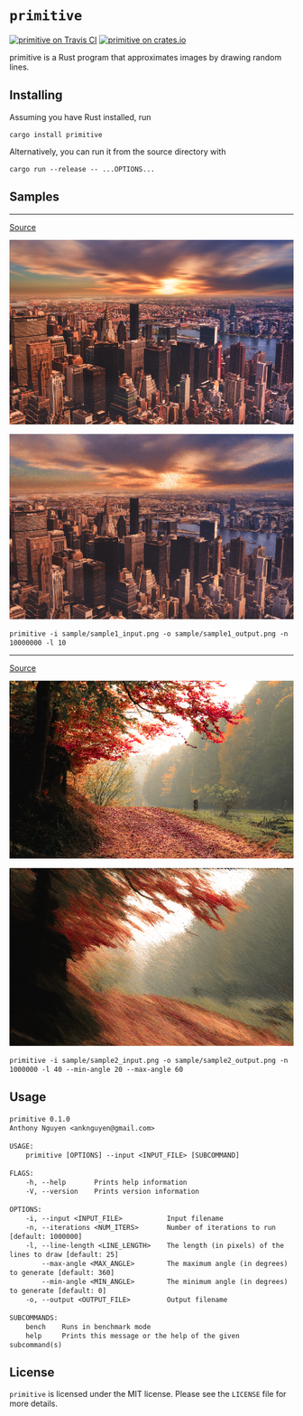 # `primitive`

[![primitive on Travis CI][travis-image]][travis]
[![primitive on crates.io][cratesio-image]][cratesio]

[travis-image]: https://travis-ci.org/anthonynguyen/primitive.svg?branch=master
[travis]: https://travis-ci.org/anthonynguyen/primitive
[cratesio-image]: https://img.shields.io/crates/v/primitive.svg
[cratesio]: https://crates.io/crates/primitive

primitive is a Rust program that approximates images by drawing random lines.

## Installing

Assuming you have Rust installed, run

```
cargo install primitive
```

Alternatively, you can run it from the source directory with

```
cargo run --release -- ...OPTIONS...
```

## Samples

**********

[Source](https://www.pexels.com/photo/high-angle-view-of-cityscape-against-cloudy-sky-313782/)

![sample 1 input](sample/sample1_input.png)

![sample 1 output](sample/sample1_output.png)

```
primitive -i sample/sample1_input.png -o sample/sample1_output.png -n 10000000 -l 10
```

**********

[Source](https://www.pexels.com/photo/autumn-daylight-fall-fog-589841/)

![sample 2 input](sample/sample2_input.png)

![sample 2 output](sample/sample2_output.png)

```
primitive -i sample/sample2_input.png -o sample/sample2_output.png -n 1000000 -l 40 --min-angle 20 --max-angle 60
```

## Usage

```
primitive 0.1.0
Anthony Nguyen <anknguyen@gmail.com>

USAGE:
    primitive [OPTIONS] --input <INPUT_FILE> [SUBCOMMAND]

FLAGS:
    -h, --help       Prints help information
    -V, --version    Prints version information

OPTIONS:
    -i, --input <INPUT_FILE>           Input filename
    -n, --iterations <NUM_ITERS>       Number of iterations to run [default: 1000000]
    -l, --line-length <LINE_LENGTH>    The length (in pixels) of the lines to draw [default: 25]
        --max-angle <MAX_ANGLE>        The maximum angle (in degrees) to generate [default: 360]
        --min-angle <MIN_ANGLE>        The minimum angle (in degrees) to generate [default: 0]
    -o, --output <OUTPUT_FILE>         Output filename

SUBCOMMANDS:
    bench    Runs in benchmark mode
    help     Prints this message or the help of the given subcommand(s)
```

## License

`primitive` is licensed under the MIT license. Please see the `LICENSE` file for
more details.
